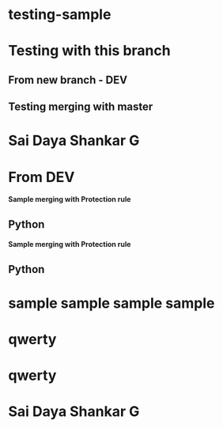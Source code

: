 # testing-sample
# Testing with this branch 
## From new branch - DEV


## Testing merging with master 




# Sai Daya Shankar G
# From DEV


#### Sample merging with Protection rule
## Python 


#### Sample merging with Protection rule
## Python 


# sample sample sample sample 

# qwerty
# qwerty 
# Sai Daya Shankar G